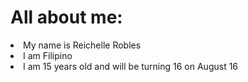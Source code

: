 <!DOCTYPE html>
<html>
<head>
<title>Page Title</title>
</head>
<body>

<h1>All about me:</h1>
<li>My name is Reichelle Robles</li>
<li>I am Filipino</li>
<li>I am 15 years old and will be turning 16 on August 16</li>


</body>
</html>
